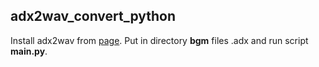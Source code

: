 ## adx2wav_convert_python
Install adx2wav from [page](https://pypi.org/project/adx2wav/). Put in directory __bgm__ files .adx and run script __main.py__.
